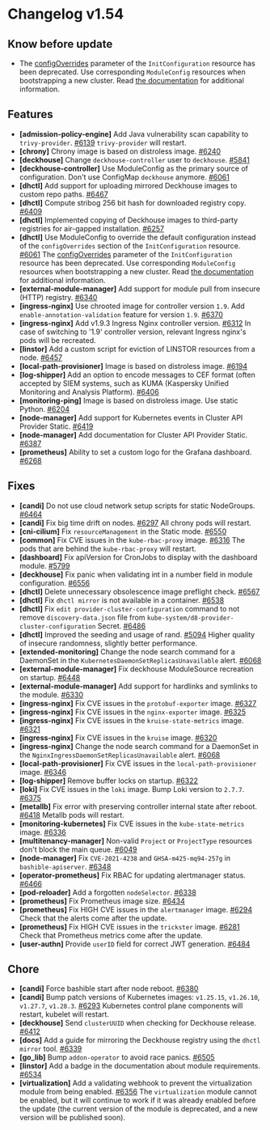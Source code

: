 # Changelog v1.54

## Know before update


 - The [configOverrides](https://deckhouse.io/documentation/v1.54/installing/configuration.html#initconfiguration-deckhouse-configoverrides) parameter of the `InitConfiguration` resource has been deprecated. Use corresponding `ModuleConfig` resources when bootstrapping a new cluster. Read [the documentation](https://deckhouse.io/documentation/latest/installing/#preparing-the-configuration) for additional information.

## Features


 - **[admission-policy-engine]** Add Java vulnerability scan capability to `trivy-provider`. [#6139](https://github.com/deckhouse/deckhouse/pull/6139)
    `trivy-provider` will restart.
 - **[chrony]** Chrony image is based on distroless image. [#6240](https://github.com/deckhouse/deckhouse/pull/6240)
 - **[deckhouse]** Change `deckhouse-controller` user to `deckhouse`. [#5841](https://github.com/deckhouse/deckhouse/pull/5841)
 - **[deckhouse-controller]** Use ModuleConfig as the primary source of configuration. Don't use ConfigMap `deckhouse` anymore. [#6061](https://github.com/deckhouse/deckhouse/pull/6061)
 - **[dhctl]** Add support for uploading mirrored Deckhouse images to custom repo paths. [#6467](https://github.com/deckhouse/deckhouse/pull/6467)
 - **[dhctl]** Compute stribog 256 bit hash for downloaded registry copy. [#6409](https://github.com/deckhouse/deckhouse/pull/6409)
 - **[dhctl]** Implemented copying of Deckhouse images to third-party registries for air-gapped installation. [#6257](https://github.com/deckhouse/deckhouse/pull/6257)
 - **[dhctl]** Use ModuleConfig to override the default configuration instead of the `configOverrides` section of the `InitConfiguration` resource. [#6061](https://github.com/deckhouse/deckhouse/pull/6061)
    The [configOverrides](https://deckhouse.io/documentation/v1.54/installing/configuration.html#initconfiguration-deckhouse-configoverrides) parameter of the `InitConfiguration` resource has been deprecated. Use corresponding `ModuleConfig` resources when bootstrapping a new cluster. Read [the documentation](https://deckhouse.io/documentation/latest/installing/#preparing-the-configuration) for additional information.
 - **[external-module-manager]** Add support for module pull from insecure (HTTP) registry. [#6340](https://github.com/deckhouse/deckhouse/pull/6340)
 - **[ingress-nginx]** Use chrooted image for controller version `1.9`. Add `enable-annotation-validation` feature for version `1.9`. [#6370](https://github.com/deckhouse/deckhouse/pull/6370)
 - **[ingress-nginx]** Add v1.9.3 Ingress Nginx controller version. [#6312](https://github.com/deckhouse/deckhouse/pull/6312)
    In case of switching to '1.9' controller version, relevant Ingress nginx's pods will be recreated.
 - **[linstor]** Add a custom script for eviction of LINSTOR resources from a node. [#6457](https://github.com/deckhouse/deckhouse/pull/6457)
 - **[local-path-provisioner]** Image is based on distroless image. [#6194](https://github.com/deckhouse/deckhouse/pull/6194)
 - **[log-shipper]** Add an option to encode messages to CEF format (often accepted by SIEM systems, such as KUMA (Kaspersky Unified Monitoring and Analysis Platform). [#6406](https://github.com/deckhouse/deckhouse/pull/6406)
 - **[monitoring-ping]** Image is based on distroless image. Use static Python. [#6204](https://github.com/deckhouse/deckhouse/pull/6204)
 - **[node-manager]** Add support for Kubernetes events in Cluster API Provider Static. [#6419](https://github.com/deckhouse/deckhouse/pull/6419)
 - **[node-manager]** Add documentation for Cluster API Provider Static. [#6387](https://github.com/deckhouse/deckhouse/pull/6387)
 - **[prometheus]** Ability to set a custom logo for the Grafana dashboard. [#6268](https://github.com/deckhouse/deckhouse/pull/6268)

## Fixes


 - **[candi]** Do not use cloud network setup scripts for static NodeGroups. [#6464](https://github.com/deckhouse/deckhouse/pull/6464)
 - **[candi]** Fix big time drift on nodes. [#6297](https://github.com/deckhouse/deckhouse/pull/6297)
    All chrony pods will restart.
 - **[cni-cilium]** Fix `resourceManagement` in the Static mode. [#6550](https://github.com/deckhouse/deckhouse/pull/6550)
 - **[common]** Fix CVE issues in the `kube-rbac-proxy` image. [#6316](https://github.com/deckhouse/deckhouse/pull/6316)
    The pods that are behind the `kube-rbac-proxy` will restart.
 - **[dashboard]** Fix apiVersion for CronJobs to display with the dashboard module. [#5799](https://github.com/deckhouse/deckhouse/pull/5799)
 - **[deckhouse]** Fix panic when validating int in a number field in module configuration. [#6556](https://github.com/deckhouse/deckhouse/pull/6556)
 - **[dhctl]** Delete unnecessary obsolescence image preflight check. [#6567](https://github.com/deckhouse/deckhouse/pull/6567)
 - **[dhctl]** Fix `dhctl mirror` is not available in a container. [#6538](https://github.com/deckhouse/deckhouse/pull/6538)
 - **[dhctl]** Fix `edit provider-cluster-configuration` command to not remove `discovery-data.json` file from `kube-system/d8-provider-cluster-configuration` Secret. [#6486](https://github.com/deckhouse/deckhouse/pull/6486)
 - **[dhctl]** Improved the seeding and usage of rand. [#5094](https://github.com/deckhouse/deckhouse/pull/5094)
    Higher quality of insecure randomness, slightly better performance.
 - **[extended-monitoring]** Change the node search command for a DaemonSet in the `KubernetesDaemonSetReplicasUnavailable` alert. [#6068](https://github.com/deckhouse/deckhouse/pull/6068)
 - **[external-module-manager]** Fix deckhouse ModuleSource recreation on startup. [#6448](https://github.com/deckhouse/deckhouse/pull/6448)
 - **[external-module-manager]** Add support for hardlinks and symlinks to the module. [#6330](https://github.com/deckhouse/deckhouse/pull/6330)
 - **[ingress-nginx]** Fix CVE issues in the `protobuf-exporter` image. [#6327](https://github.com/deckhouse/deckhouse/pull/6327)
 - **[ingress-nginx]** Fix CVE issues in the `nginx-exporter` image. [#6325](https://github.com/deckhouse/deckhouse/pull/6325)
 - **[ingress-nginx]** Fix CVE issues in the `kruise-state-metrics` image. [#6321](https://github.com/deckhouse/deckhouse/pull/6321)
 - **[ingress-nginx]** Fix CVE issues in the `kruise` image. [#6320](https://github.com/deckhouse/deckhouse/pull/6320)
 - **[ingress-nginx]** Change the node search command for a DaemonSet in the `NginxIngressDaemonSetReplicasUnavailable` alert. [#6068](https://github.com/deckhouse/deckhouse/pull/6068)
 - **[local-path-provisioner]** Fix CVE issues in the `local-path-provisioner` image. [#6346](https://github.com/deckhouse/deckhouse/pull/6346)
 - **[log-shipper]** Remove buffer locks on startup. [#6322](https://github.com/deckhouse/deckhouse/pull/6322)
 - **[loki]** Fix CVE issues in the `loki` image. Bump Loki version to `2.7.7`. [#6375](https://github.com/deckhouse/deckhouse/pull/6375)
 - **[metallb]** Fix error with preserving controller internal state after reboot. [#6418](https://github.com/deckhouse/deckhouse/pull/6418)
    Metallb pods will restart.
 - **[monitoring-kubernetes]** Fix CVE issues in the `kube-state-metrics` image. [#6336](https://github.com/deckhouse/deckhouse/pull/6336)
 - **[multitenancy-manager]** Non-valid `Project` or `ProjectType` resources don't block the main queue. [#6049](https://github.com/deckhouse/deckhouse/pull/6049)
 - **[node-manager]** Fix `CVE-2021-4238` and  `GHSA-m425-mq94-257g` in `bashible-apiserver`. [#6348](https://github.com/deckhouse/deckhouse/pull/6348)
 - **[operator-prometheus]** Fix RBAC for updating alertmanager status. [#6466](https://github.com/deckhouse/deckhouse/pull/6466)
 - **[pod-reloader]** Add a forgotten `nodeSelector`. [#6338](https://github.com/deckhouse/deckhouse/pull/6338)
 - **[prometheus]** Fix Prometheus image size. [#6434](https://github.com/deckhouse/deckhouse/pull/6434)
 - **[prometheus]** Fix HIGH CVE issues in the `alertmanager` image. [#6294](https://github.com/deckhouse/deckhouse/pull/6294)
    Check that the alerts come after the update.
 - **[prometheus]** Fix HIGH CVE issues in the `trickster` image. [#6281](https://github.com/deckhouse/deckhouse/pull/6281)
    Check that Prometheus metrics come after the update.
 - **[user-authn]** Provide `userID` field for correct JWT generation. [#6484](https://github.com/deckhouse/deckhouse/pull/6484)

## Chore


 - **[candi]** Force bashible start after node reboot. [#6380](https://github.com/deckhouse/deckhouse/pull/6380)
 - **[candi]** Bump patch versions of Kubernetes images: `v1.25.15`, `v1.26.10`, `v1.27.7`, `v1.28.3`. [#6293](https://github.com/deckhouse/deckhouse/pull/6293)
    Kubernetes control plane components will restart, kubelet will restart.
 - **[deckhouse]** Send `clusterUUID` when checking for Deckhouse release. [#6412](https://github.com/deckhouse/deckhouse/pull/6412)
 - **[docs]** Add a guide for mirroring the Deckhouse registry using the `dhctl mirror` tool. [#6339](https://github.com/deckhouse/deckhouse/pull/6339)
 - **[go_lib]** Bump `addon-operator` to avoid race panics. [#6505](https://github.com/deckhouse/deckhouse/pull/6505)
 - **[linstor]** Add a badge in the documentation about module requirements. [#6534](https://github.com/deckhouse/deckhouse/pull/6534)
 - **[virtualization]** Add a validating webhook to prevent the virtualization module from being enabled. [#6356](https://github.com/deckhouse/deckhouse/pull/6356)
    The `virtualization` module cannot be enabled, but it will continue to work if it was already enabled before the update (the current version of the module is deprecated, and a new version will be published soon).

